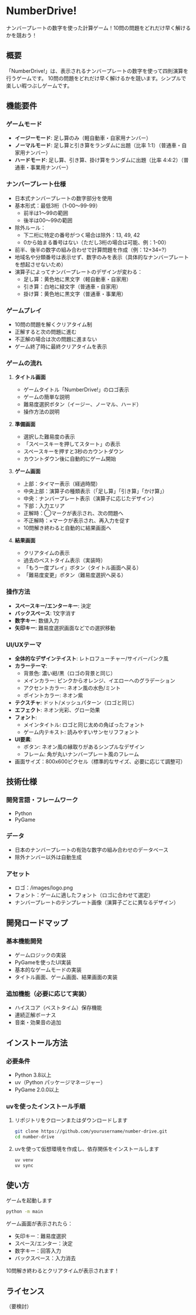 # NumberDrive!

ナンバープレートの数字を使った計算ゲーム！10問の問題をどれだけ早く解けるかを競おう！

## 概要

「NumberDrive!」は、表示されるナンバープレートの数字を使って四則演算を行うゲームです。
10問の問題をどれだけ早く解けるかを競います。シンプルで楽しい暇つぶしゲームです。

## 機能要件

### ゲームモード
- **イージーモード**: 足し算のみ（軽自動車・自家用ナンバー）
- **ノーマルモード**: 足し算と引き算をランダムに出題（比率 1:1）（普通車・自家用ナンバー）
- **ハードモード**: 足し算、引き算、掛け算をランダムに出題（比率 4:4:2）（普通車・事業用ナンバー）

### ナンバープレート仕様
- 日本式ナンバープレートの数字部分を使用
- 基本形式：最低3桁（1-00〜99-99）
  - 前半は1〜99の範囲
  - 後半は00〜99の範囲
- 除外ルール：
  - 下二桁に特定の番号がつく場合は除外：13, 49, 42
  - 0から始まる番号はない（ただし3桁の場合は可能、例：1-00）
- 前半、後半の数字の組み合わせで計算問題を作成（例：12+34=?）
- 地域名や分類番号は表示せず、数字のみを表示（具体的なナンバープレートを想起させないため）
- 演算子によってナンバープレートのデザインが変わる：
  - 足し算：黄色地に黒文字（軽自動車・自家用）
  - 引き算：白地に緑文字（普通車・自家用）
  - 掛け算：黄色地に黒文字（普通車・事業用）

### ゲームプレイ
- 10問の問題を解くクリアタイム制
- 正解すると次の問題に進む
- 不正解の場合は次の問題に進まない
- ゲーム終了時に最終クリアタイムを表示

### ゲームの流れ
1. **タイトル画面**
   - ゲームタイトル「NumberDrive!」のロゴ表示
   - ゲームの簡単な説明
   - 難易度選択ボタン（イージー、ノーマル、ハード）
   - 操作方法の説明

2. **準備画面**
   - 選択した難易度の表示
   - 「スペースキーを押してスタート」の表示
   - スペースキーを押すと3秒のカウントダウン
   - カウントダウン後に自動的にゲーム開始

3. **ゲーム画面**
   - 上部：タイマー表示（経過時間）
   - 中央上部：演算子の種類表示（「足し算」「引き算」「かけ算」）
   - 中央：ナンバープレート表示（演算子に応じたデザイン）
   - 下部：入力エリア
   - 正解時：◯マークが表示され、次の問題へ
   - 不正解時：×マークが表示され、再入力を促す
   - 10問解き終わると自動的に結果画面へ

4. **結果画面**
   - クリアタイムの表示
   - 過去のベストタイム表示（実装時）
   - 「もう一度プレイ」ボタン（タイトル画面へ戻る）
   - 「難易度変更」ボタン（難易度選択へ戻る）

### 操作方法
- **スペースキー/エンターキー**: 決定
- **バックスペース**: 1文字消す
- **数字キー**: 数値入力
- **矢印キー**: 難易度選択画面などでの選択移動

### UI/UXテーマ
- **全体的なデザインテイスト**: レトロフューチャー/サイバーパンク風
- **カラーテーマ**:
  - 背景色: 濃い紺/黒（ロゴの背景と同じ）
  - メインカラー: ピンクからオレンジ、イエローへのグラデーション
  - アクセントカラー: ネオン風の水色/ミント
  - ポイントカラー: ネオン紫
- **テクスチャ**: ドット/メッシュパターン（ロゴと同じ）
- **エフェクト**: ネオン光彩、グロー効果
- **フォント**:
  - メインタイトル: ロゴと同じ太めの角ばったフォント
  - ゲーム内テキスト: 読みやすいサンセリフフォント
- **UI要素**:
  - ボタン: ネオン風の縁取りがあるシンプルなデザイン
  - フレーム: 角が丸いナンバープレート風のフレーム
- 画面サイズ：800x600ピクセル（標準的なサイズ、必要に応じて調整可）

## 技術仕様

### 開発言語・フレームワーク
- Python
- PyGame

### データ
- 日本のナンバープレートの有効な数字の組み合わせのデータベース
- 除外ナンバー以外は自動生成

### アセット
- ロゴ：/images/logo.png
- フォント：ゲームに適したフォント（ロゴに合わせて選定）
- ナンバープレートのテンプレート画像（演算子ごとに異なるデザイン）

## 開発ロードマップ

### 基本機能開発
- ゲームロジックの実装
- PyGameを使ったUI実装
- 基本的なゲームモードの実装
- タイトル画面、ゲーム画面、結果画面の実装

### 追加機能（必要に応じて実装）
- ハイスコア（ベストタイム）保存機能
- 連続正解ボーナス
- 音楽・効果音の追加

## インストール方法

### 必要条件
- Python 3.8以上
- uv（Python パッケージマネージャー）
- PyGame 2.0.0以上

### uvを使ったインストール手順

1. リポジトリをクローンまたはダウンロードします
   ```bash
   git clone https://github.com/yourusername/number-drive.git
   cd number-drive
   ```

2. uvを使って仮想環境を作成し、依存関係をインストールします
   ```bash
   uv venv
   uv sync
   ```

## 使い方

ゲームを起動します
```bash
python -m main
```

ゲーム画面が表示されたら：
- 矢印キー：難易度選択
- スペース/エンター：決定
- 数字キー：回答入力
- バックスペース：入力消去

10問解き終わるとクリアタイムが表示されます！

## ライセンス

（要検討）
